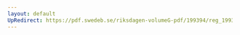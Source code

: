 ```yaml
---
layout: default
UpRedirect: https://pdf.swedeb.se/riksdagen-volumeG-pdf/199394/reg_199394/reg_199394_0169.pdf
---
```

